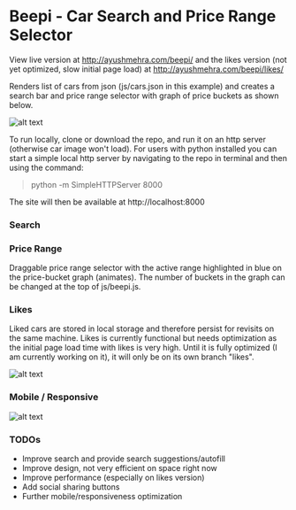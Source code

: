 # Beepi - Car Search and Price Range Selector

View live version at http://ayushmehra.com/beepi/ and the likes version (not yet optimized, slow initial page load) at http://ayushmehra.com/beepi/likes/

Renders list of cars from json (js/cars.json in this example) and creates a search bar and price range selector with graph of price buckets as shown below.

![alt text](http://i.imgur.com/fIkNa5N.png "Sample Screenshot")

To run locally, clone or download the repo, and run it on an http server (otherwise car image won't load). For users with python installed you can start a simple local http server by navigating to the repo in terminal and then using the command:
> python -m SimpleHTTPServer 8000

The site will then be available at http://localhost:8000

### Search

### Price Range
Draggable price range selector with the active range highlighted in blue on the price-bucket graph (animates). The number of buckets in the graph can be changed at the top of js/beepi.js.

### Likes
Liked cars are stored in local storage and therefore persist for revisits on the same machine. Likes is currently functional but needs optimization as the initial page load time with likes is very high. Until it is fully optimized (I am currently working on it), it will only be on its own branch "likes".

![alt text](http://i.imgur.com/rgdeYKR.png "Sample Screenshot")

### Mobile / Responsive
![alt text](http://i.imgur.com/qpKVNU2.png "Sample Screenshot")

### TODOs

* Improve search and provide search suggestions/autofill
* Improve design, not very efficient on space right now
* Improve performance (especially on likes version)
* Add social sharing buttons
* Further mobile/responsiveness optimization

